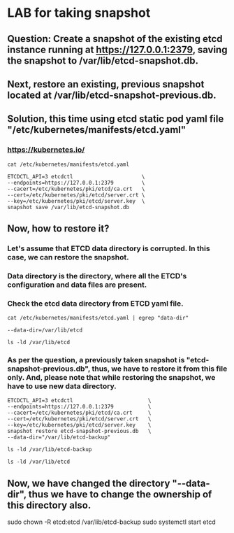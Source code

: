 # LAB for taking snapshot

## Question: Create a snapshot of the existing etcd instance running at https://127.0.0.1:2379, saving the snapshot to /var/lib/etcd-snapshot.db.
## Next, restore an existing, previous snapshot located at /var/lib/etcd-snapshot-previous.db.

## Solution, this time using etcd static pod yaml file "/etc/kubernetes/manifests/etcd.yaml"

### https://kubernetes.io/

```
cat /etc/kubernetes/manifests/etcd.yaml 
```
```
ETCDCTL_API=3 etcdctl                      \
--endpoints=https://127.0.0.1:2379         \
--cacert=/etc/kubernetes/pki/etcd/ca.crt   \
--cert=/etc/kubernetes/pki/etcd/server.crt \
--key=/etc/kubernetes/pki/etcd/server.key  \
snapshot save /var/lib/etcd-snapshot.db
```

## Now, how to restore it? 
### Let's assume that ETCD data directory is corrupted. In this case, we can restore the snapshot.
### Data directory is the directory, where all the ETCD's configuration and data files are present.
### Check the etcd data directory from ETCD yaml file.

```
cat /etc/kubernetes/manifests/etcd.yaml | egrep "data-dir"
```
``
--data-dir=/var/lib/etcd
``

```
ls -ld /var/lib/etcd
```
### As per the question, a previously taken snapshot is "etcd-snapshot-previous.db", thus, we have to restore it from this file only. And, please note that while restoring the snapshot, we have to use new data directory.

```
ETCDCTL_API=3 etcdctl                        \
--endpoints=https://127.0.0.1:2379           \
--cacert=/etc/kubernetes/pki/etcd/ca.crt     \
--cert=/etc/kubernetes/pki/etcd/server.crt   \
--key=/etc/kubernetes/pki/etcd/server.key    \
snapshot restore etcd-snapshot-previous.db   \
--data-dir="/var/lib/etcd-backup"
```
```
ls -ld /var/lib/etcd-backup
```
```
ls -ld /var/lib/etcd
```

## Now, we have changed the directory "--data-dir", thus we have to change the ownership of this directory also. 

sudo chown -R etcd:etcd /var/lib/etcd-backup
sudo systemctl start etcd


